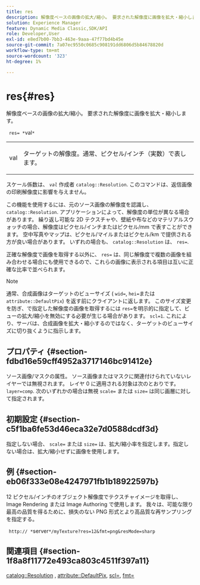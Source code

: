 ```yaml
---
title: res
description: 解像度ベースの画像の拡大/縮小。 要求された解像度に画像を拡大・縮小します。
solution: Experience Manager
feature: Dynamic Media Classic,SDK/API
role: Developer,User
exl-id: e8ed7b00-7bb3-463e-9aaa-47f77bd4b45e
source-git-commit: 7a07ec9550c0685c908191dd6806d5b84678820d
workflow-type: tm+mt
source-wordcount: '323'
ht-degree: 1%

---
```


# res{#res}

解像度ベースの画像の拡大/縮小。 要求された解像度に画像を拡大・縮小します。

` res= *`val`*`

<table id="simpletable_E69F3709266749C4A165C90FF18FF5AA"> 
 <tr class="strow"> 
  <td class="stentry"> <p> <span class="varname"> val </span> </p> </td> 
  <td class="stentry"> <p>ターゲットの解像度。通常、ピクセル/インチ（実数）で表します。 </p> </td> 
 </tr> 
</table>

スケール係数は、 *`val`* 作成者 `catalog::Resolution`. このコマンドは、返信画像の印刷解像度に影響を与えません。

この機能を使用するには、元のソース画像の解像度を認識し、 `catalog::Resolution`. アプリケーションによって、解像度の単位が異なる場合があります。 繰り返し可能な 2D テクスチャや、壁紙や布などのマテリアルスウォッチの場合、解像度はピクセル/インチまたはピクセル/mm で表すことができます。 空中写真やマップは、ピクセル/マイルまたはピクセル/km で提供される方が良い場合があります。 いずれの場合も、 `catalog::Resolution` は、 `res=`.

正確な解像度で画像を取得する以外に、 `res=` は、同じ解像度で複数の画像を組み合わせる場合にも使用できるので、これらの画像に表示される項目は互いに正確な比率で並べられます。

>[!NOTE]
>
>通常、合成画像はターゲットのビューサイズ ( `wid=`, `hei=`または `attribute::DefaultPix`) を返す前にクライアントに返します。 このサイズ変更を防ぎ、で指定した解像度の画像を取得するには `res=`を明示的に指定して、ビューの拡大/縮小を無効にする必要が生じる場合があります。 `scl=1`. これにより、サーバは、合成画像を拡大・縮小するのではなく、ターゲットのビューサイズに切り抜くように指示します。

## プロパティ {#section-fdbd16e59cff4952a3717146bc91412e}

ソース画像/マスクの属性。 ソース画像またはマスクに関連付けられていないレイヤーでは無視されます。 レイヤ 0 に適用される対象は次のとおりです。 `layer=comp`. 次のいずれかの場合は無視 `scale=` または `size=` は同じ画層に対して指定されます。

## 初期設定 {#section-c5f1ba6fe53d46eca32e7d0588dcdf3d}

指定しない場合、 `scale=` または `size=` は、拡大/縮小率を指定します。指定しない場合は、拡大/縮小せずに画像を使用します。

## 例 {#section-eb06f333e08e4247971fb1b18922597b}

12 ピクセル/インチのオブジェクト解像度でテクスチャイメージを取得し、Image Rendering または Image Authoring で使用します。 我々は、可能な限り最高の品質を得るために、損失のない PNG 形式とより高品質な再サンプリングを指定する。

` http:// *`server`*/myTexture?res=12&fmt=png&resMode=sharp`

## 関連項目 {#section-1f8a8f11772e493ca803c4511f397a11}

[catalog::Resolution](../../../../../is-api/image-catalog/image-serving-api-ref/c-image-catalog-reference/c-image-svg-data-reference/c-image-data-reference/r-resolution-cat.md#reference-de489f5f36b64bd0831749546f8728e1) , [attribute::DefaultPix](../../../../../is-api/image-catalog/image-serving-api-ref/c-image-catalog-reference/c-attributes-reference/r-defaultpix.md#reference-996b2c22b30f4fd9b970c84063306df1), [scl=](../../../../../is-api/http-ref/image-serving-api-ref/c-http-protocol-reference/c-command-reference/r-scl.md#reference-b2a74e493d0d407e98fe350551ba3fcc), [fmt=](../../../../../is-api/http-ref/image-serving-api-ref/c-http-protocol-reference/c-command-reference/r-is-http-fmt.md#reference-cdf10043423b45ba9fe15157fb3ae37a)
